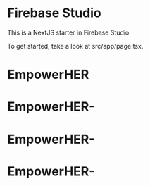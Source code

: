 # Firebase Studio

This is a NextJS starter in Firebase Studio.

To get started, take a look at src/app/page.tsx.
# EmpowerHER
# EmpowerHER-
# EmpowerHER-
# EmpowerHER-
